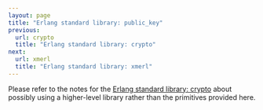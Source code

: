 ```yaml
---
layout: page
title: "Erlang standard library: public_key"
previous:
  url: crypto
  title: "Erlang standard library: crypto"
next:
  url: xmerl
  title: "Erlang standard library: xmerl"
---
```


Please refer to the notes for the [Erlang standard library: crypto](crypto) about possibly using a higher-level library rather than the primitives provided here.
